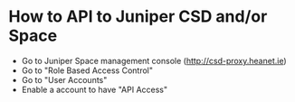 # How to API to Juniper CSD and/or Space
- Go to Juniper Space management console (http://csd-proxy.heanet.ie)
- Go to "Role Based Access Control"
- Go to "User Accounts"
- Enable a account to have "API Access"
